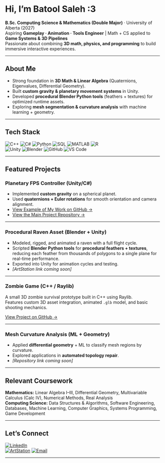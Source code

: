 # Hi, I’m **Batool Saleh :3**  

**B.Sc. Computing Science & Mathematics (Double Major)** · University of Alberta (2027)  
Aspiring **Gameplay · Animation · Tools Engineer** | Math + CS applied to **Game Systems & 3D Pipelines**  
Passionate about combining **3D math, physics, and programming** to build immersive interactive experiences.  

---

## About Me
- Strong foundation in **3D Math & Linear Algebra** (Quaternions, Eigenvalues, Differential Geometry).  
- Built **custom gravity & planetary movement systems** in Unity.  
- Developed **procedural Blender Python tools** (feathers + textures) for optimized runtime assets.  
- Exploring **mesh segmentation & curvature analysis** with machine learning + geometry.  

---

## Tech Stack
![C++](https://img.shields.io/badge/-C++-00599C?logo=c%2B%2B&logoColor=white)
![C#](https://img.shields.io/badge/-C%23-239120?logo=c-sharp&logoColor=white)
![Python](https://img.shields.io/badge/-Python-3776AB?logo=python&logoColor=white)
![SQL](https://img.shields.io/badge/-SQL-4479A1?logo=MySQL&logoColor=white)
![MATLAB](https://img.shields.io/badge/-MATLAB-orange?logo=Mathworks&logoColor=white)
![R](https://img.shields.io/badge/-R-276DC3?logo=r&logoColor=white)  
![Unity](https://img.shields.io/badge/-Unity-000000?logo=unity&logoColor=white)
![Blender](https://img.shields.io/badge/-Blender-F5792A?logo=blender&logoColor=white)
![GitHub](https://img.shields.io/badge/-GitHub-181717?logo=github&logoColor=white)
![VS Code](https://img.shields.io/badge/-VS%20Code-007ACC?logo=visual-studio-code&logoColor=white)

---

## Featured Projects

### Planetary FPS Controller (Unity/C#) 
- Implemented **custom gravity** on a spherical planet.  
- Used **quaternions + Euler rotations** for smooth orientation and camera alignment.
- [View Example of My Work on GitHub →](https://github.com/bsaleh1/abundant-intelligences-showcase)  
- [View the Main Project Repository →](https://github.com/ChilliChai/MaybeProjectI-llWorkOn#)

---

### Procedural Raven Asset (Blender + Unity)  
- Modeled, rigged, and animated a raven with a full flight cycle.  
- Scripted **Blender Python tools** for **procedural feathers + textures**, reducing each feather from thousands of polygons to a single plane for real-time performance.  
- Exported into Unity for animation cycles and testing.
- *[ArtStation link coming soon]*  

---

### Zombie Game (C++ / Raylib)
A small 3D zombie survival prototype built in C++ using Raylib.  
Features custom 3D asset integration, animated `.glb` model, and basic shooting mechanics.

[View Project on GitHub →](https://github.com/bsaleh1/ZombieGame)

---

### Mesh Curvature Analysis (ML + Geometry)  
- Applied **differential geometry** + ML to classify mesh regions by curvature.  
- Explored applications in **automated topology repair**.
- *[Repository link coming soon]*  

---

## Relevant Coursework
**Mathematics:** Linear Algebra I–III, Differential Geometry, Multivariable Calculus (Calc IV), Numerical Methods, Real Analysis  
**Computing Science:** Data Structures & Algorithms, Software Engineering, Databases, Machine Learning, Computer Graphics, Systems Programming, Game Development  

---

## Let’s Connect
[![LinkedIn](https://img.shields.io/badge/LinkedIn-0A66C2?logo=linkedin&logoColor=white)](https://www.linkedin.com/in/batool-saleh009)  
[![ArtStation](https://img.shields.io/badge/ArtStation-13AFF0?logo=artstation&logoColor=white)](https://www.artstation.com/batoolsal)
[![Email](https://img.shields.io/badge/Email-batoolsaleh009%40gmail.com-D14836?logo=gmail&logoColor=white)](mailto:batoolsaleh009@gmail.com)

---

